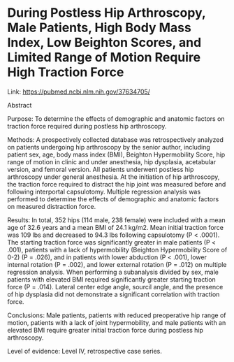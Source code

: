 # During Postless Hip Arthroscopy, Male Patients, High Body Mass Index, Low Beighton Scores, and Limited Range of Motion Require High Traction Force 

Link: https://pubmed.ncbi.nlm.nih.gov/37634705/

Abstract

Purpose: To determine the effects of demographic and anatomic factors on traction force required during postless hip arthroscopy.

Methods: A prospectively collected database was retrospectively analyzed on patients undergoing hip arthroscopy by the senior author, including patient sex, age, body mass index (BMI), Beighton Hypermobility Score, hip range of motion in clinic and under anesthesia, hip dysplasia, acetabular version, and femoral version. All patients underwent postless hip arthroscopy under general anesthesia. At the initiation of hip arthroscopy, the traction force required to distract the hip joint was measured before and following interportal capsulotomy. Multiple regression analysis was performed to determine the effects of demographic and anatomic factors on measured distraction force.

Results: In total, 352 hips (114 male, 238 female) were included with a mean age of 32.6 years and a mean BMI of 24.1 kg/m2. Mean initial traction force was 109 lbs and decreased to 94.3 lbs following capsulotomy (P < .0001). The starting traction force was significantly greater in male patients (P < .001), patients with a lack of hypermobility (Beighton Hypermobility Score of 0-2) (P = .026), and in patients with lower abduction (P < .001), lower internal rotation (P = .002), and lower external rotation (P = .012) on multiple regression analysis. When performing a subanalysis divided by sex, male patients with elevated BMI required significantly greater starting traction force (P = .014). Lateral center edge angle, sourcil angle, and the presence of hip dysplasia did not demonstrate a significant correlation with traction force.

Conclusions: Male patients, patients with reduced preoperative hip range of motion, patients with a lack of joint hypermobility, and male patients with an elevated BMI require greater initial traction force during postless hip arthroscopy.

Level of evidence: Level IV, retrospective case series.
